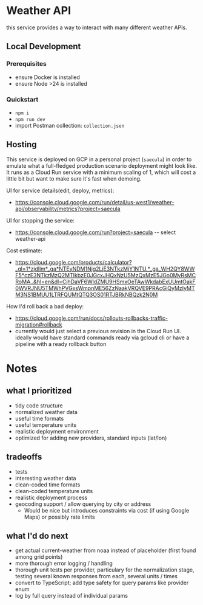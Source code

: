 # Weather API

this service provides a way to interact with many different weather APIs. 

## Local Development

### Prerequisites
- ensure Docker is installed
- ensure Node >24 is installed

### Quickstart
- `npm i`
- `npm run dev`
- import Postman collection: `collection.json`

## Hosting

This service is deployed on GCP in a personal project (`saecula`) in order to emulate what a full-fledged production scenario deployment might look like. It runs as a Cloud Run service with a minimum scaling of 1, which will cost a little bit but want to make sure it's fast when demoing.

UI for service details(edit, deploy, metrics):
- https://console.cloud.google.com/run/detail/us-west1/weather-api/observability/metrics?project=saecula

UI for stopping the service:
- https://console.cloud.google.com/run?project=saecula -- select weather-api

Cost estimate: 
- https://cloud.google.com/products/calculator?_gl=1*zjdllm*_ga*NTEyNDM1Njg2LjE3NTkzMjY1NTU.*_ga_WH2QY8WWF5*czE3NTkzMzQ2MTIkbzE0JGcxJHQxNzU5MzQxMzE5JGo0MyRsMCRoMA..&hl=en&dl=CjhDaVF6WldZMU9HSmxOeTAwWkdabExUUmtOakF0WVRJNU5TMWhPVGxsWmpnME56ZzNaakVRQVE9PRAcGiQyMzIyMTM3NS1BMUU1LTRFQUMtQTQ3OS01RTJBRkNBQzk2N0M

How I'd roll back a bad deploy:
- https://cloud.google.com/run/docs/rollouts-rollbacks-traffic-migration#rollback
- currently would just select a previous revision in the Cloud Run UI. ideally would have standard commands ready via gcloud cli or have a pipeline with a ready rollback button

# Notes

## what I prioritized

- tidy code structure
- normalized weather data
- useful time formats
- useful temperature units
- realistic deployment environment
- optimized for adding new providers, standard inputs (lat/lon)

## tradeoffs

- tests
- interesting weather data 
- clean-coded time formats
- clean-coded temperature units
- realistic deployment process
- geocoding support / allow querying by city or address 
    - Would be nice but introduces constraints via cost (if using Google Maps) or possibly rate limits

## what I'd do next

- get actual current-weather from noaa instead of placeholder (first found among grid points)
- more thorough error logging / handling
- thorough unit tests per provider, particulary for the normalization stage, testing several known responses from each, several units / times
- convert to TypeScript; add type safety for query params like provider enum
- log by full query instead of individual params
